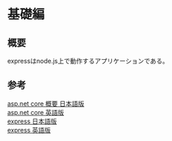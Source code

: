 # 基礎編

## 概要

expressはnode.js上で動作するアプリケーションである。




## 参考

[asp.net core 概要 日本語版][*1]  
[asp.net core 英語版][*2]  
[express 日本語版][*3]  
[express 英語版][*4]  

[*1]:http://qiita.com/tkiryu/items/e1d7fe62642fcc67cf47
[*2]:https://docs.microsoft.com/ja-jp/aspnet/core/fundamentals/
[*3]:https://expressjs.com/ja/
[*4]:https://expressjs.com/en/